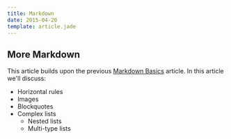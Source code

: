 ```yaml
---
title: Markdown
date: 2015-04-20
template: article.jade
---
```


## More Markdown

This article builds upon the previous [Markdown Basics](/html-templating/markdown/basics.html) article. In this article we'll discuss:

* Horizontal rules
* Images
* Blockquotes
* Complex lists
	* Nested lists
	* Multi-type lists



